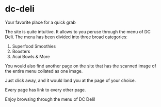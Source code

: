 # dc-deli
Your favorite place for a quick grab

The site is quite intuitive. It allows to you peruse through the menu of DC Deli. The menu has been divided into three broad categories: 

1. Superfood Smoothies 
2. Boosters 
3. Acai Bowls & More 

You would also find another page on the site that has the scanned image of the entire menu collated as one image. 

Just click away, and it would land you at the page of your choice. 

Every page has link to every other page. 

Enjoy browsing through the menu of DC Deli! 